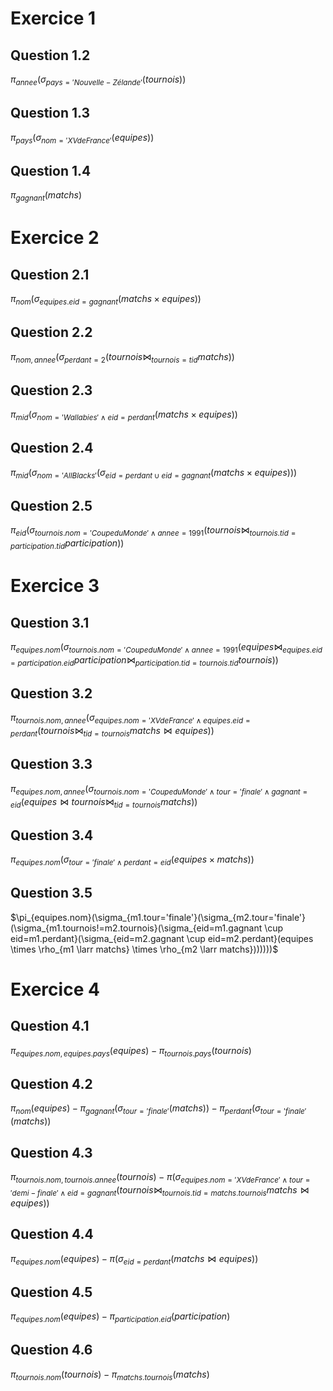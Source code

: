 # Exercice 1
## Question 1.2
$\pi_{annee}(\sigma_{pays='Nouvelle-Zélande'}(tournois))$

## Question 1.3
$\pi_{pays}(\sigma_{nom='XV de France'}(equipes))$

## Question 1.4
$\pi_{gagnant}(matchs)$


# Exercice 2
## Question 2.1
$\pi_{nom}(\sigma_{equipes.eid=gagnant}(matchs \times equipes))$

## Question 2.2
$\pi_{nom, annee}(\sigma_{perdant=2}(tournois \Join_{tournois=tid} matchs))$

## Question 2.3
$\pi_{mid}(\sigma_{nom='Wallabies' \wedge eid=perdant}(matchs \times equipes))$

## Question 2.4
$\pi_{mid}(\sigma_{nom='All Blacks'}(\sigma_{eid=perdant \cup eid=gagnant}(matchs \times equipes)))$

## Question 2.5
$\pi_{eid}(\sigma_{tournois.nom='Coupe du Monde' \wedge annee=1991}(tournois \Join_{tournois.tid=participation.tid} participation))$


# Exercice 3
## Question 3.1
$\pi_{equipes.nom}(\sigma_{tournois.nom='Coupe du Monde' \wedge annee=1991}(equipes \Join_{equipes.eid=participation.eid} participation \Join_{participation.tid=tournois.tid} tournois))$

## Question 3.2
$\pi_{tournois.nom, annee}(\sigma_{equipes.nom='XV de France' \wedge equipes.eid=perdant}(tournois \Join_{tid=tournois} matchs \Join equipes))$

## Question 3.3
$\pi_{equipes.nom, annee}(\sigma_{tournois.nom='Coupe du Monde' \wedge tour='finale' \wedge gagnant=eid}(equipes \Join tournois \Join_{tid=tournois} matchs))$

## Question 3.4
$\pi_{equipes.nom}(\sigma_{tour='finale' \wedge perdant=eid}(equipes \times matchs))$

## Question 3.5
$\pi_{equipes.nom}(\sigma_{m1.tour='finale'}(\sigma_{m2.tour='finale'}(\sigma_{m1.tournois!=m2.tournois}(\sigma_{eid=m1.gagnant \cup eid=m1.perdant}(\sigma_{eid=m2.gagnant \cup eid=m2.perdant}(equipes \times \rho_{m1 \larr matchs} \times \rho_{m2 \larr matchs}))))))$


# Exercice 4
## Question 4.1
$\pi_{equipes.nom, equipes.pays}(equipes) - \pi_{tournois.pays}(tournois)$

## Question 4.2
$\pi_{nom}(equipes) - \pi_{gagnant}(\sigma_{tour='finale'}(matchs)) - \pi_{perdant}(\sigma_{tour='finale'}(matchs))$

## Question 4.3
$\pi_{tournois.nom, tournois.annee}(tournois) - \pi(\sigma_{equipes.nom='XV de France' \wedge tour='demi-finale' \wedge eid=gagnant}(tournois \Join_{tournois.tid=matchs.tournois} matchs \Join equipes))$

## Question 4.4
$\pi_{equipes.nom}(equipes) - \pi(\sigma_{eid=perdant}(matchs \Join equipes))$

## Question 4.5
$\pi_{equipes.nom}(equipes) - \pi_{participation.eid}(participation)$

## Question 4.6
$\pi_{tournois.nom}(tournois) - \pi_{matchs.tournois}(matchs)$
